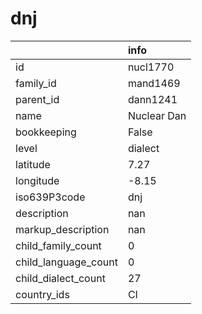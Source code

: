 # dnj
|                      | info        |
|:---------------------|:------------|
| id                   | nucl1770    |
| family_id            | mand1469    |
| parent_id            | dann1241    |
| name                 | Nuclear Dan |
| bookkeeping          | False       |
| level                | dialect     |
| latitude             | 7.27        |
| longitude            | -8.15       |
| iso639P3code         | dnj         |
| description          | nan         |
| markup_description   | nan         |
| child_family_count   | 0           |
| child_language_count | 0           |
| child_dialect_count  | 27          |
| country_ids          | CI          |